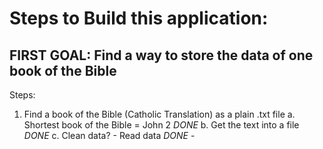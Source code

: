 # Steps to Build this application:

## FIRST GOAL: Find a way to store the data of one book of the Bible
Steps:
1. Find a book of the Bible (Catholic Translation) as a plain .txt file
    a. Shortest book of the Bible = John 2 *DONE*
    b. Get the text into a file *DONE*
    c. Clean data?
        - Read data *DONE*
        - 